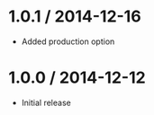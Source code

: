 
1.0.1 / 2014-12-16
==================

  * Added production option

1.0.0 / 2014-12-12
==================

 * Initial release
